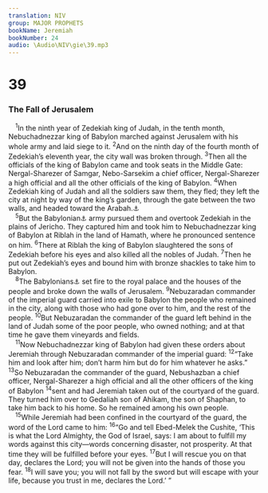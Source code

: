```yaml
---
translation: NIV
group: MAJOR PROPHETS
bookName: Jeremiah 
bookNumber: 24
audio: \Audio\NIV\gie\39.mp3
---
```


<div class="title"><h1>39</h1><h3>The Fall of Jerusalem </h3></div>
<span class="verse gie_39_1"> <sup>1</sup>In the ninth year of Zedekiah king of Judah, in the tenth month, Nebuchadnezzar king of Babylon marched against Jerusalem with his whole army and laid siege to it. </span>
<span class="verse gie_39_2"><sup>2</sup>And on the ninth day of the fourth month of Zedekiah’s eleventh year, the city wall was broken through. </span>
<span class="verse gie_39_3"><sup>3</sup>Then all the officials of the king of Babylon came and took seats in the Middle Gate: Nergal-Sharezer of Samgar, Nebo-Sarsekim a chief officer, Nergal-Sharezer a high official and all the other officials of the king of Babylon. </span>
<span class="verse gie_39_4"><sup>4</sup>When Zedekiah king of Judah and all the soldiers saw them, they fled; they left the city at night by way of the king’s garden, through the gate between the two walls, and headed toward the Arabah.<a data-toggle="tooltip" data-placement="bottom" title="Or the Jordan Valley">⚓</a><br/></span>
<span class="verse gie_39_5"> <sup>5</sup>But the Babylonian<a data-toggle="tooltip" data-placement="bottom" title="Or Chaldean">⚓</a> army pursued them and overtook Zedekiah in the plains of Jericho. They captured him and took him to Nebuchadnezzar king of Babylon at Riblah in the land of Hamath, where he pronounced sentence on him. </span>
<span class="verse gie_39_6"><sup>6</sup>There at Riblah the king of Babylon slaughtered the sons of Zedekiah before his eyes and also killed all the nobles of Judah. </span>
<span class="verse gie_39_7"><sup>7</sup>Then he put out Zedekiah’s eyes and bound him with bronze shackles to take him to Babylon. <br/></span>
<span class="verse gie_39_8"> <sup>8</sup>The Babylonians<a data-toggle="tooltip" data-placement="bottom" title="Or Chaldeans">⚓</a> set fire to the royal palace and the houses of the people and broke down the walls of Jerusalem. </span>
<span class="verse gie_39_9"><sup>9</sup>Nebuzaradan commander of the imperial guard carried into exile to Babylon the people who remained in the city, along with those who had gone over to him, and the rest of the people. </span>
<span class="verse gie_39_10"><sup>10</sup>But Nebuzaradan the commander of the guard left behind in the land of Judah some of the poor people, who owned nothing; and at that time he gave them vineyards and fields. <br/></span>
<span class="verse gie_39_11"> <sup>11</sup>Now Nebuchadnezzar king of Babylon had given these orders about Jeremiah through Nebuzaradan commander of the imperial guard: </span>
<span class="verse gie_39_12"><sup>12</sup>“Take him and look after him; don’t harm him but do for him whatever he asks.” </span>
<span class="verse gie_39_13"><sup>13</sup>So Nebuzaradan the commander of the guard, Nebushazban a chief officer, Nergal-Sharezer a high official and all the other officers of the king of Babylon </span>
<span class="verse gie_39_14"><sup>14</sup>sent and had Jeremiah taken out of the courtyard of the guard. They turned him over to Gedaliah son of Ahikam, the son of Shaphan, to take him back to his home. So he remained among his own people. <br/></span>
<span class="verse gie_39_15"> <sup>15</sup>While Jeremiah had been confined in the courtyard of the guard, the word of the Lord came to him: </span>
<span class="verse gie_39_16"><sup>16</sup>“Go and tell Ebed-Melek the Cushite, ‘This is what the Lord Almighty, the God of Israel, says: I am about to fulfill my words against this city—words concerning disaster, not prosperity. At that time they will be fulfilled before your eyes. </span>
<span class="verse gie_39_17"><sup>17</sup>But I will rescue you on that day, declares the Lord; you will not be given into the hands of those you fear. </span>
<span class="verse gie_39_18"><sup>18</sup>I will save you; you will not fall by the sword but will escape with your life, because you trust in me, declares the Lord.’ ” <br/></span>
